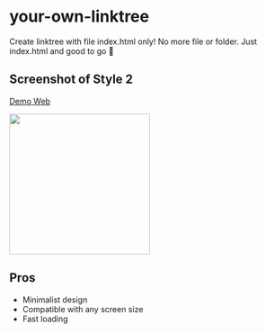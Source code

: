 # your-own-linktree
Create linktree with file index.html only! No more file or folder. Just index.html and good to go 💯

## Screenshot of Style 2
[Demo Web](https://demo.rayatiga.com/)

<img src="https://rayatiga.com/archive/images/rayatiga-demo_screenshots.png" width="250px" />

## Pros
- Minimalist design
- Compatible with any screen size
- Fast loading
